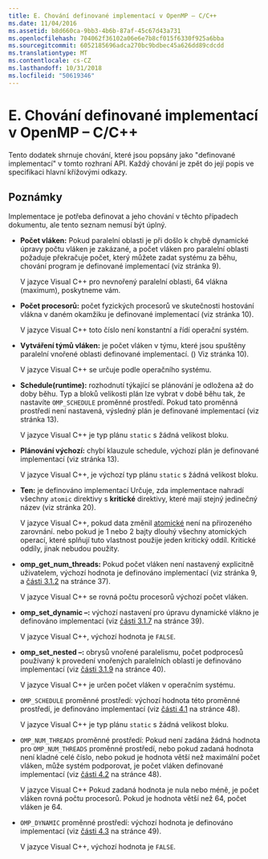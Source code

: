 ```yaml
---
title: E. Chování definované implementací v OpenMP – C/C++
ms.date: 11/04/2016
ms.assetid: b8d660ca-9bb3-4b6b-87af-45c67d43a731
ms.openlocfilehash: 704062f36102a06e6e7b8cf015f6330f925a6bba
ms.sourcegitcommit: 6052185696adca270bc9bdbec45a626dd89cdcdd
ms.translationtype: MT
ms.contentlocale: cs-CZ
ms.lasthandoff: 10/31/2018
ms.locfileid: "50619346"
---
```

# <a name="e-implementation-defined-behaviors-in-openmp-cc"></a>E. Chování definované implementací v OpenMP – C/C++

Tento dodatek shrnuje chování, které jsou popsány jako "definované implementací" v tomto rozhraní API.  Každý chování je zpět do její popis ve specifikaci hlavní křížovými odkazy.

## <a name="remarks"></a>Poznámky

Implementace je potřeba definovat a jeho chování v těchto případech dokumentu, ale tento seznam nemusí být úplný.

- **Počet vláken:** Pokud paralelní oblasti je při došlo k chybě dynamické úpravy počtu vláken je zakázané, a počet vláken pro paralelní oblasti požaduje překračuje počet, který můžete zadat systému za běhu, chování program je definované implementací (viz stránka 9).

   V jazyce Visual C++ pro nevnořený paralelní oblasti, 64 vlákna (maximum), poskytneme vám.

- **Počet procesorů:** počet fyzických procesorů ve skutečnosti hostování vlákna v daném okamžiku je definované implementací (viz stránka 10).

   V jazyce Visual C++ toto číslo není konstantní a řídí operační systém.

- **Vytváření týmů vláken:** je počet vláken v týmu, které jsou spuštěny paralelní vnořené oblasti definované implementací. () Viz stránka 10).

   V jazyce Visual C++ se určuje podle operačního systému.

- **Schedule(runtime):** rozhodnutí týkající se plánování je odložena až do doby běhu. Typ a bloků velikosti plán lze vybrat v době běhu tak, že nastavíte `OMP_SCHEDULE` proměnné prostředí. Pokud tato proměnná prostředí není nastavená, výsledný plán je definované implementací (viz stránka 13).

   V jazyce Visual C++ je typ plánu `static` s žádná velikost bloku.

- **Plánování výchozí:** chybí klauzule schedule, výchozí plán je definované implementací (viz stránka 13).

   V jazyce Visual C++, je výchozí typ plánu `static` s žádná velikost bloku.

- **Ten:** je definováno implementací Určuje, zda implementace nahradí všechny `atomic` direktivy s **kritické** direktivy, které mají stejný jedinečný název (viz stránka 20).

   V jazyce Visual C++, pokud data změnil [atomické](../../parallel/openmp/reference/atomic.md) není na přirozeného zarovnání. nebo pokud je 1 nebo 2 bajty dlouhý všechny atomických operací, které splňují tuto vlastnost použije jeden kritický oddíl. Kritické oddíly, jinak nebudou použity.

- **omp_get_num_threads:** Pokud počet vláken není nastavený explicitně uživatelem, výchozí hodnota je definováno implementací (viz stránka 9, a [části 3.1.2](../../parallel/openmp/3-1-2-omp-get-num-threads-function.md) na stránce 37).

   V jazyce Visual C++ se rovná počtu procesorů výchozí počet vláken.

- **omp_set_dynamic –:** výchozí nastavení pro úpravu dynamické vlákno je definováno implementací (viz [části 3.1.7](../../parallel/openmp/3-1-7-omp-set-dynamic-function.md) na stránce 39).

   V jazyce Visual C++, výchozí hodnota je `FALSE`.

- **omp_set_nested –:** obrysů vnořené paralelismu, počet podprocesů používaný k provedení vnořených paralelních oblastí je definováno implementací (viz [části 3.1.9](../../parallel/openmp/3-1-9-omp-set-nested-function.md) na stránce 40).

   V jazyce Visual C++ je určen počet vláken v operačním systému.

- `OMP_SCHEDULE` proměnné prostředí: výchozí hodnota této proměnné prostředí, je definováno implementací (viz [části 4.1](../../parallel/openmp/4-1-omp-schedule.md) na stránce 48).

   V jazyce Visual C++ je typ plánu `static` s žádná velikost bloku.

- `OMP_NUM_THREADS` proměnné prostředí: Pokud není zadána žádná hodnota pro `OMP_NUM_THREADS` proměnné prostředí, nebo pokud zadaná hodnota není kladné celé číslo, nebo pokud je hodnota větší než maximální počet vláken, může systém podporovat, je počet vláken definované implementací (viz [části 4.2](../../parallel/openmp/4-2-omp-num-threads.md) na stránce 48).

   V jazyce Visual C++ Pokud zadaná hodnota je nula nebo méně, je počet vláken rovná počtu procesorů.  Pokud je hodnota větší než 64, počet vláken je 64.

- `OMP_DYNAMIC` proměnné prostředí: výchozí hodnota je definováno implementací (viz [části 4.3](../../parallel/openmp/4-3-omp-dynamic.md) na stránce 49).

   V jazyce Visual C++, výchozí hodnota je `FALSE`.